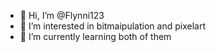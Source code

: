 - 👋 Hi, I’m @Flynni123
- 👀 I’m interested in bitmaipulation and pixelart
- 🌱 I’m currently learning both of them

<!---
Flynni123/Flynni123 is a ✨ special ✨ repository because its `README.md` (this file) appears on your GitHub profile.
You can click the Preview link to take a look at your changes.
--->
